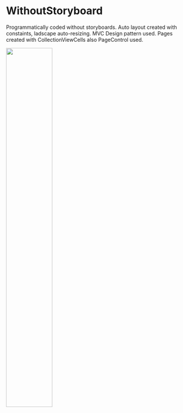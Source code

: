 # WithoutStoryboard

Programmatically coded without storyboards. Auto layout created with constaints, ladscape auto-resizing.
MVC Design pattern used. Pages created with CollectionViewCells also PageControl used.

[<img src="" width="50%">](https://user-images.githubusercontent.com/99286902/165756407-cd4eb01c-e28f-488e-9a6d-3e5b2d6d1714.mp4)
